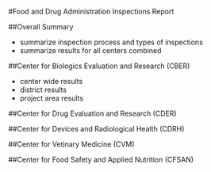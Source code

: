 #Food and Drug Administration Inspections Report

##Overall Summary
- summarize inspection process and types of inspections
- summarize results for all centers combined

##Center for Biologics Evaluation and Research (CBER)
- center wide results
- district results
- project area results


##Center for Drug Evaluation and Research (CDER)


##Center for Devices and Radiological Health (CDRH)


##Center for Vetinary Medicine (CVM)


##Center for Food Safety and Applied Nutrition (CFSAN)